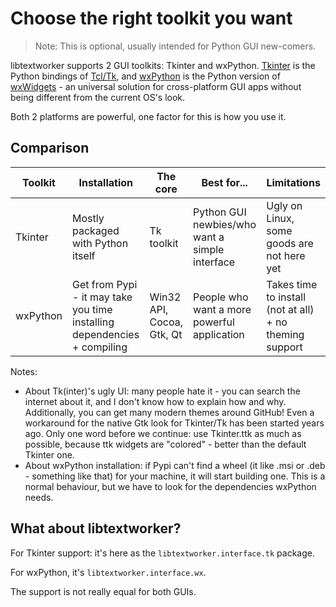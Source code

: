 # Choose the right toolkit you want

> Note: This is optional, usually intended for Python GUI new-comers.

libtextworker supports 2 GUI toolkits: Tkinter and wxPython. [Tkinter][TkinterSite] is the Python bindings of [Tcl/Tk][TclSite], and [wxPython][wxPy] is the Python version of [wxWidgets][wxSite] - an universal solution for cross-platform GUI apps without being different from the current OS's look.

Both 2 platforms are powerful, one factor for this is how you use it.

## Comparison

| Toolkit  | Installation                                                             | The core                  | Best for...                                    | Limitations                                             |
|----------|--------------------------------------------------------------------------|---------------------------|------------------------------------------------|---------------------------------------------------------|
| Tkinter  | Mostly packaged with Python itself      | Tk toolkit                | Python GUI newbies/who want a simple interface | Ugly on Linux, some goods are not here yet              |
| wxPython | Get from Pypi - it may take you time installing dependencies + compiling | Win32 API, Cocoa, Gtk, Qt | People who want a more powerful application    | Takes time to install (not at all) + no theming support |

Notes:
* About Tk(inter)'s ugly UI: many people hate it - you can search the internet about it, and I don't know how to explain how and why. Additionally, you can get many modern themes around GitHub! Even a workaround for the native Gtk look for Tkinter/Tk has been started years ago. Only one word before we continue: use Tkinter.ttk as much as possible, because ttk widgets are "colored" - better than the default Tkinter one.
* About wxPython installation: if Pypi can't find a wheel (it like .msi or .deb - something like that) for your machine, it will start building one. This is a normal behaviour, but we have to look for the dependencies wxPython needs.

## What about libtextworker?

For Tkinter support: it's here as the ```libtextworker.interface.tk``` package.

For wxPython, it's ```libtextworker.interface.wx```.

The support is not really equal for both GUIs.

[TclSite]: tcl.tk
[TkinterSite]: https://docs.python.org/3/library/tk.html
[wxPy]: wxpython.org
[wxSite]: https://wxwidgets.org